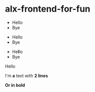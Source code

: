 # alx-frontend-for-fun
- Hello
- Bye
* Hello
* Bye

- He**l**lo
- Bye

Hello

I'm **a** text
with __2 lines__

**Or in bold**